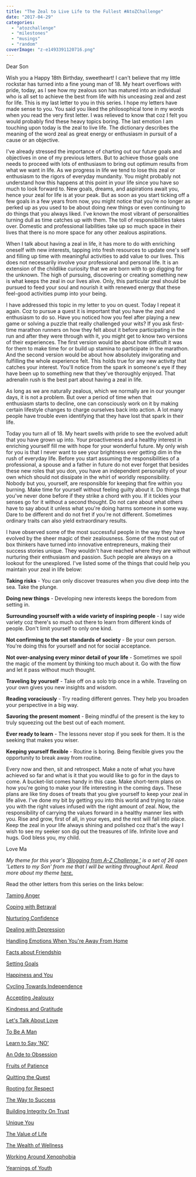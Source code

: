 ```yaml
---
title: "The Zeal to Live Life to the Fullest #AtoZChallenge"
date: "2017-04-29"
categories: 
  - "atozchallenge"
  - "milestones"
  - "musings"
  - "random"
coverImage: "z-e1493391120716.png"
---
```


Dear Son

Wish you a Happy 18th Birthday, sweetheart! I can't believe that my little rockstar has turned into a fine young man of 18. My heart overflows with pride, today, as I see how my zealous son has matured into an individual who is all set to achieve the best from life with his unceasing zeal and zest for life. This is my last letter to you in this series. I hope my letters have made sense to you. You said you liked the philosophical tone in my words when you read the very first letter. I was relieved to know that coz I felt you would probably find these heavy topics boring. The last emotion I am touching upon today is the zeal to live life. The dictionary describes the meaning of the word zeal as great energy or enthusiasm in pursuit of a cause or an objective.

I've already stressed the importance of charting out our future goals and objectives in one of my previous letters. But to achieve those goals one needs to proceed with lots of enthusiasm to bring out optimum results from what we want in life. As we progress in life we tend to lose this zeal or enthusiasm to the rigors of everyday mundanity. You might probably not understand how this happens at this point in your life since you have so much to look forward to. New goals, dreams, and aspirations await you, hence your zeal for life is at your peak. But as soon as you start ticking off a few goals in a few years from now, you might notice that you're no longer as perked up as you used to be about doing new things or even continuing to do things that you always liked. I've known the most vibrant of personalities turning dull as time catches up with them. The toll of responsibilities takes over. Domestic and professional liabilities take up so much space in their lives that there is no more space for any other zealous aspirations.

When I talk about having a zeal in life, it has more to do with enriching oneself with new interests, tapping into fresh resources to update one's self and filling up time with meaningful activities to add value to our lives. This does not necessarily involve your professional and personal life. It is an extension of the childlike curiosity that we are born with to go digging for the unknown. The high of pursuing, discovering or creating something new is what keeps the zeal in our lives alive. Only, this particular zeal should be pursued to feed your soul and nourish it with renewed energy that these feel-good activities pump into your being.

I have addressed this topic in my letter to you on quest. Today I repeat it again. Coz to pursue a quest it is important that you have the zeal and enthusiasm to do so. Have you noticed how you feel after playing a new game or solving a puzzle that really challenged your wits? If you ask first-time marathon runners on how they felt about it before participating in the run and after they were through with it, you might get to know two versions of their experiences. The first version would be about how difficult it was for them to make time for or build up stamina to participate in the marathon. And the second version would be about how absolutely invigorating and fulfilling the whole experience felt. This holds true for any new activity that catches your interest. You'll notice from the spark in someone's eye if they have been up to something new that they've thoroughly enjoyed. That adrenalin rush is the best part about having a zeal in life.

As long as we are naturally zealous, which we normally are in our younger days, it is not a problem. But over a period of time when that enthusiasm starts to decline, one can consciously work on it by making certain lifestyle changes to charge ourselves back into action. A lot many people have trouble even identifying that they have lost that spark in their life.

Today you turn all of 18. My heart swells with pride to see the evolved adult that you have grown up into. Your proactiveness and a healthy interest in enriching yourself fill me with hope for your wonderful future. My only wish for you is that I never want to see your brightness ever getting dim in the rush of everyday life. Before you start assuming the responsibilities of a professional, a spouse and a father in future do not ever forget that besides these new roles that you don, you have an independent personality of your own which should not dissipate in the whirl of worldly responsibility. Nobody but you, yourself, are responsible for keeping that fire within you burning. Make time for yourself without feeling guilty about it. Do things that you've never done before if they strike a chord with you. If it tickles your senses go for it without a second thought. Do not care about what others have to say about it unless what you're doing harms someone in some way. Dare to be different and do not fret if you're not different. Sometimes ordinary traits can also yield extraordinary results.

I have observed some of the most successful people in the way they have evolved by the sheer magic of their zealousness. Some of the most out of box thinkers have turned into innovative entrepreneurs, making their success stories unique. They wouldn't have reached where they are without nurturing their enthusiasm and passion. Such people are always on a lookout for the unexplored. I've listed some of the things that could help you maintain your zeal in life below:

**Taking risks** - You can only discover treasures when you dive deep into the sea. Take the plunge.

**Doing new things** - Developing new interests keeps the boredom from setting in.

**Surrounding yourself with a wide variety of inspiring people** - I say wide variety coz there's so much out there to learn from different kinds of people. Don't limit yourself to only one kind.

**Not confirming to the set standards of society** - Be your own person. You're doing this for yourself and not for social acceptance.

**Not over-analysing every minor detail of your life** - Sometimes we spoil the magic of the moment by thinking too much about it. Go with the flow and let it pass without much thought.

**Traveling by yourself** - Take off on a solo trip once in a while. Traveling on your own gives you new insights and wisdom.

**Reading voraciously** - Try reading different genres. They help you broaden your perspective in a big way.

**Savoring the present moment** - Being mindful of the present is the key to truly squeezing out the best out of each moment.

**Ever ready to learn** - The lessons never stop if you seek for them. It is the seeking that makes you wiser.

**Keeping yourself flexible** - Routine is boring. Being flexible gives you the opportunity to break away from routine.

Every now and then, sit and retrospect. Make a note of what you have achieved so far and what is it that you would like to go for in the days to come. A bucket-list comes handy in this case. Make short-term plans on how you're going to make your life interesting in the coming days. These plans are like tiny doses of treats that you give yourself to keep your zeal in life alive. I've done my bit by getting you into this world and trying to raise you with the right values infused with the right amount of zeal. Now, the responsibility of carrying the values forward in a healthy manner lies with you. Rise and grow, first of all, in your eyes, and the rest will fall into place. Keep the zeal in your life always shining and polished coz that's the way I wish to see my seeker son dig out the treasures of life. Infinite love and hugs. God bless you, my child.

Love Ma

_My theme for this year's ['Blogging from A-Z Challenge,'](http://www.a-to-zchallenge.com/) is a set of 26 open 'Letters to my Son' from me that I will be writing throughout April. Read more about my theme [here.](http://ifsbutsandsetcs.com/2017/03/theme-reveal-atozchallenge-2017-letters-to-my-son/)_

Read the other letters from this series on the links below:

[Taming Anger](http://ifsbutsandsetcs.com/2017/04/taming-anger-atozchallenge/)

[Coping with Betrayal](http://ifsbutsandsetcs.com/2017/04/coping-with-betrayal-atozchallenge/)

[Nurturing Confidence](http://ifsbutsandsetcs.com/2017/04/nurturing-confidence-atozchallenge/)

[Dealing with Depression](http://ifsbutsandsetcs.com/2017/04/dealing-with-depression-atozchallenge/)

[Handling Emotions When You're Away From Home](http://ifsbutsandsetcs.com/2017/04/handling-emotions-when-youre-away-from-home-atozchallenge/)

[Facts about Friendship](http://ifsbutsandsetcs.com/2017/04/facts-about-friendship-atozchallenge/)

[Setting Goals](http://ifsbutsandsetcs.com/2017/04/setting-goals-atozchallenge/)

[Happiness and You](http://ifsbutsandsetcs.com/2017/04/happiness-and-you-atozchallenge/)

[Cycling Towards Independence](http://ifsbutsandsetcs.com/2017/04/the-flight-to-independence-atozchallenge/)

[Accepting Jealousy](http://ifsbutsandsetcs.com/2017/04/accepting-jealousy-atozchallenge/)

[Kindness and Gratitude](http://ifsbutsandsetcs.com/2017/04/kindness-and-gratitude-atozchallenge/)

[Let's Talk About Love](http://ifsbutsandsetcs.com/2017/04/lets-talk-about-love-atozchallenge/)

[To Be A Man](http://ifsbutsandsetcs.com/2017/04/to-be-a-man-atozchallenge/)

[Learn to Say 'NO'](http://ifsbutsandsetcs.com/2017/04/learn-to-say-no-atozchallenge/)

[An Ode to Obsession](http://ifsbutsandsetcs.com/2017/04/an-ode-to-obsession-atozchallenge/)

[Fruits of Patience](http://ifsbutsandsetcs.com/2017/04/fruits-of-patience-atozchallenge/)

[Quitting the Quest](http://ifsbutsandsetcs.com/2017/04/quitting-the-quest-atozchallenge/)

[Rooting for Respect](http://ifsbutsandsetcs.com/2017/04/rooting-for-respect-atozchallenge/)

[The Way to Success](http://ifsbutsandsetcs.com/2017/04/the-way-to-success-atozchallenge/)

[Building Integrity On Trust](http://ifsbutsandsetcs.com/2017/04/building-integrity-on-trust-atozchallenge/)

[Unique You](http://ifsbutsandsetcs.com/2017/04/unique-you-atozchallenge/)

[The Value of Life](http://ifsbutsandsetcs.com/2017/04/the-value-of-life-atozchallenge/)

[The Wealth of Wellness](http://ifsbutsandsetcs.com/2017/04/the-wealth-of-wellness-atozchallenge/)

[Working Around Xenophobia](http://ifsbutsandsetcs.com/2017/04/working-around-xenophobia-atozchallenge/)

[Yearnings of Youth](http://ifsbutsandsetcs.com/2017/04/yearnings-of-youth-atozchallenge/)
